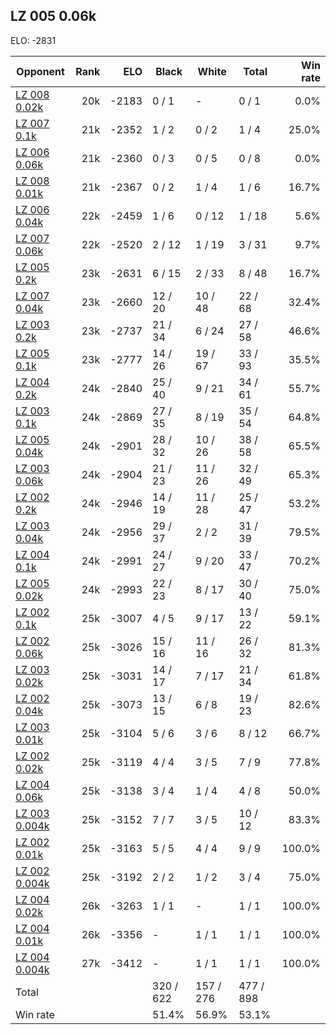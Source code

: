 ## LZ 005 0.06k ##

ELO: -2831

Opponent | Rank | ELO | Black | White | Total | Win rate
---------|-----:|----:|-------|-------|-------|-------:
[LZ 008 0.02k](LZ%20008%200.02k.md) | 20k | -2183 | 0 / 1 | - | 0 / 1 | 0.0%
[LZ 007 0.1k](LZ%20007%200.1k.md) | 21k | -2352 | 1 / 2 | 0 / 2 | 1 / 4 | 25.0%
[LZ 006 0.06k](LZ%20006%200.06k.md) | 21k | -2360 | 0 / 3 | 0 / 5 | 0 / 8 | 0.0%
[LZ 008 0.01k](LZ%20008%200.01k.md) | 21k | -2367 | 0 / 2 | 1 / 4 | 1 / 6 | 16.7%
[LZ 006 0.04k](LZ%20006%200.04k.md) | 22k | -2459 | 1 / 6 | 0 / 12 | 1 / 18 | 5.6%
[LZ 007 0.06k](LZ%20007%200.06k.md) | 22k | -2520 | 2 / 12 | 1 / 19 | 3 / 31 | 9.7%
[LZ 005 0.2k](LZ%20005%200.2k.md) | 23k | -2631 | 6 / 15 | 2 / 33 | 8 / 48 | 16.7%
[LZ 007 0.04k](LZ%20007%200.04k.md) | 23k | -2660 | 12 / 20 | 10 / 48 | 22 / 68 | 32.4%
[LZ 003 0.2k](LZ%20003%200.2k.md) | 23k | -2737 | 21 / 34 | 6 / 24 | 27 / 58 | 46.6%
[LZ 005 0.1k](LZ%20005%200.1k.md) | 23k | -2777 | 14 / 26 | 19 / 67 | 33 / 93 | 35.5%
[LZ 004 0.2k](LZ%20004%200.2k.md) | 24k | -2840 | 25 / 40 | 9 / 21 | 34 / 61 | 55.7%
[LZ 003 0.1k](LZ%20003%200.1k.md) | 24k | -2869 | 27 / 35 | 8 / 19 | 35 / 54 | 64.8%
[LZ 005 0.04k](LZ%20005%200.04k.md) | 24k | -2901 | 28 / 32 | 10 / 26 | 38 / 58 | 65.5%
[LZ 003 0.06k](LZ%20003%200.06k.md) | 24k | -2904 | 21 / 23 | 11 / 26 | 32 / 49 | 65.3%
[LZ 002 0.2k](LZ%20002%200.2k.md) | 24k | -2946 | 14 / 19 | 11 / 28 | 25 / 47 | 53.2%
[LZ 003 0.04k](LZ%20003%200.04k.md) | 24k | -2956 | 29 / 37 | 2 / 2 | 31 / 39 | 79.5%
[LZ 004 0.1k](LZ%20004%200.1k.md) | 24k | -2991 | 24 / 27 | 9 / 20 | 33 / 47 | 70.2%
[LZ 005 0.02k](LZ%20005%200.02k.md) | 24k | -2993 | 22 / 23 | 8 / 17 | 30 / 40 | 75.0%
[LZ 002 0.1k](LZ%20002%200.1k.md) | 25k | -3007 | 4 / 5 | 9 / 17 | 13 / 22 | 59.1%
[LZ 002 0.06k](LZ%20002%200.06k.md) | 25k | -3026 | 15 / 16 | 11 / 16 | 26 / 32 | 81.3%
[LZ 003 0.02k](LZ%20003%200.02k.md) | 25k | -3031 | 14 / 17 | 7 / 17 | 21 / 34 | 61.8%
[LZ 002 0.04k](LZ%20002%200.04k.md) | 25k | -3073 | 13 / 15 | 6 / 8 | 19 / 23 | 82.6%
[LZ 003 0.01k](LZ%20003%200.01k.md) | 25k | -3104 | 5 / 6 | 3 / 6 | 8 / 12 | 66.7%
[LZ 002 0.02k](LZ%20002%200.02k.md) | 25k | -3119 | 4 / 4 | 3 / 5 | 7 / 9 | 77.8%
[LZ 004 0.06k](LZ%20004%200.06k.md) | 25k | -3138 | 3 / 4 | 1 / 4 | 4 / 8 | 50.0%
[LZ 003 0.004k](LZ%20003%200.004k.md) | 25k | -3152 | 7 / 7 | 3 / 5 | 10 / 12 | 83.3%
[LZ 002 0.01k](LZ%20002%200.01k.md) | 25k | -3163 | 5 / 5 | 4 / 4 | 9 / 9 | 100.0%
[LZ 002 0.004k](LZ%20002%200.004k.md) | 25k | -3192 | 2 / 2 | 1 / 2 | 3 / 4 | 75.0%
[LZ 004 0.02k](LZ%20004%200.02k.md) | 26k | -3263 | 1 / 1 | - | 1 / 1 | 100.0%
[LZ 004 0.01k](LZ%20004%200.01k.md) | 26k | -3356 | - | 1 / 1 | 1 / 1 | 100.0%
[LZ 004 0.004k](LZ%20004%200.004k.md) | 27k | -3412 | - | 1 / 1 | 1 / 1 | 100.0%
Total | | | 320 / 622 | 157 / 276 | 477 / 898 | 
Win rate| | | 51.4% | 56.9% | 53.1% | 
